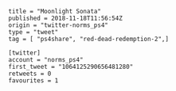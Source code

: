 ```
title = "Moonlight Sonata"
published = 2018-11-18T11:56:54Z
origin = "twitter-norms_ps4"
type = "tweet"
tag = [ "ps4share", "red-dead-redemption-2",]

[twitter]
account = "norms_ps4"
first_tweet = "1064125290656481280"
retweets = 0
favourites = 1
```

<p class='image'><img src='https://mnf.m17s.net/2018/11/18/DsSIT5BWsAA5vZo.jpg' alt=''></p>

